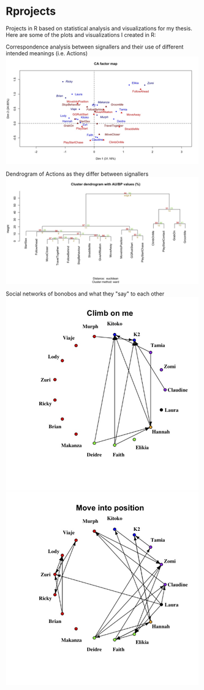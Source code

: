 Rprojects
=========

Projects in R based on statistical analysis and visualizations for my thesis.  Here are some of the plots and visualizations 
I created in R:

Correspondence analysis between signallers and their use of different intended meanings (i.e. Actions)
![Correspondence analysis of Signallers and Actions](CA/images/Rplot_CA.jpg)

Dendrogram of Actions as they differ between signallers
![Dendrogram of Signallers and Actions](CA/images/Rplot_Dendrogram.jpg)

Social networks of bonobos and what they "say" to each other
![Move into position circle network](Igraph/images/Rplot_COM_circle.jpg)
![Move into position network](Igraph/images/Rplot_MIP_circle.jpg)
